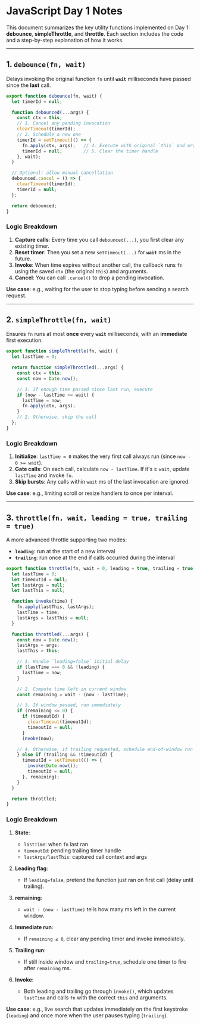 # JavaScript Day 1 Notes

This document summarizes the key utility functions implemented on Day 1: **debounce**, **simpleThrottle**, and **throttle**. Each section includes the code and a step-by-step explanation of how it works.

---

## 1. `debounce(fn, wait)`

Delays invoking the original function `fn` until **`wait`** milliseconds have passed since the **last** call.

```js
export function debounce(fn, wait) {
  let timerId = null;

  function debounced(...args) {
    const ctx = this;
    // 1. Cancel any pending invocation
    clearTimeout(timerId);
    // 2. Schedule a new one
    timerId = setTimeout(() => {
      fn.apply(ctx, args);   // 4. Execute with original `this` and args
      timerId = null;        // 5. Clear the timer handle
    }, wait);
  }

  // Optional: allow manual cancellation
  debounced.cancel = () => {
    clearTimeout(timerId);
    timerId = null;
  };

  return debounced;
}
```

### Logic Breakdown

1. **Capture calls**: Every time you call `debounced(...)`, you first clear any existing timer.
2. **Reset timer**: Then you set a new `setTimeout(...)` for **`wait`** ms in the future.
3. **Invoke**: When time expires without another call, the callback runs `fn` using the saved `ctx` (the original `this`) and arguments.
4. **Cancel**: You can call `.cancel()` to drop a pending invocation.

**Use case**: e.g., waiting for the user to stop typing before sending a search request.

---

## 2. `simpleThrottle(fn, wait)`

Ensures `fn` runs at most **once** every **`wait`** milliseconds, with an **immediate** first execution.

```js
export function simpleThrottle(fn, wait) {
  let lastTime = 0;

  return function simpleThrottled(...args) {
    const ctx = this;
    const now = Date.now();

    // 1. If enough time passed since last run, execute
    if (now - lastTime >= wait) {
      lastTime = now;
      fn.apply(ctx, args);
    }
    // 2. Otherwise, skip the call
  };
}
```

### Logic Breakdown

1. **Initialize**: `lastTime = 0` makes the very first call always run (since `now - 0 >= wait`).
2. **Gate calls**: On each call, calculate `now - lastTime`. If it's ≥ `wait`, update `lastTime` and invoke `fn`.
3. **Skip bursts**: Any calls within `wait` ms of the last invocation are ignored.

**Use case**: e.g., limiting scroll or resize handlers to once per interval.

---

## 3. `throttle(fn, wait, leading = true, trailing = true)`

A more advanced throttle supporting two modes:

* **`leading`**: run at the start of a new interval
* **`trailing`**: run once at the end if calls occurred during the interval

```js
export function throttle(fn, wait = 0, leading = true, trailing = true) {
  let lastTime = 0;
  let timeoutId = null;
  let lastArgs = null;
  let lastThis = null;

  function invoke(time) {
    fn.apply(lastThis, lastArgs);
    lastTime = time;
    lastArgs = lastThis = null;
  }

  function throttled(...args) {
    const now = Date.now();
    lastArgs = args;
    lastThis = this;

    // 1. Handle `leading=false` initial delay
    if (lastTime === 0 && !leading) {
      lastTime = now;
    }

    // 2. Compute time left in current window
    const remaining = wait - (now - lastTime);

    // 3. If window passed, run immediately
    if (remaining <= 0) {
      if (timeoutId) {
        clearTimeout(timeoutId);
        timeoutId = null;
      }
      invoke(now);

    // 4. Otherwise, if trailing requested, schedule end-of-window run
    } else if (trailing && !timeoutId) {
      timeoutId = setTimeout(() => {
        invoke(Date.now());
        timeoutId = null;
      }, remaining);
    }
  }

  return throttled;
}
```

### Logic Breakdown

1. **State**:

   * `lastTime`: when `fn` last ran
   * `timeoutId`: pending trailing timer handle
   * `lastArgs/lastThis`: captured call context and args
2. **Leading flag**:

   * If `leading=false`, pretend the function just ran on first call (delay until trailing).
3. **remaining**:

   * `wait - (now - lastTime)` tells how many ms left in the current window.
4. **Immediate run**:

   * If `remaining ≤ 0`, clear any pending timer and invoke immediately.
5. **Trailing run**:

   * If still inside window and `trailing=true`, schedule one timer to fire after `remaining` ms.
6. **Invoke**:

   * Both leading and trailing go through `invoke()`, which updates `lastTime` and calls `fn` with the correct `this` and arguments.

**Use case**: e.g., live search that updates immediately on the first keystroke (`leading`) and once more when the user pauses typing (`trailing`).
